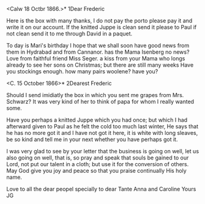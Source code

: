  <Calw 18 Octbr 1866.>*
1Dear Frederic

Here is the box with many thanks, I do not pay the porto please pay it and write it on our account. If the knitted Juppe is clean send it please to Paul if not clean send it to me through David in a paquet.

To day is Mari's birthday I hope that we shall soon have good news from them in Hydrabad and from Cannanor. has the Mama Isenberg no news? 
Love from faithful friend Miss Seger. a kiss from your Mama who longs already to see her sons on Christmas; but there are still many weeks 
Have you stockings enough. how many pairs woolene? have you? 


 <C. 15 October 1866>*
2Dearest Frederic

Should I send imidiatly the box in which you sent me grapes from Mrs. Schwarz? It was very kind of her to think of papa for whom I really wanted some.

Have you perhaps a knitted Juppe which you had once; but which I had afterward given to Paul as he felt the cold too much last winter, He says that he has no more got it and I have not got it here, it is white with long sleaves, be so kind and tell me in your next whether you have perhaps got it.

I was very glad to see by your letter that the business is going on well, let us also going on well, that is, so pray and speak that souls be gained to our Lord, not put our talent in a cloth; but use it for the conversion of others. May God give you joy and peace so that you praise continually His holy name.

Love to all the dear peopel specially to dear Tante Anna and Caroline  Yours JG
